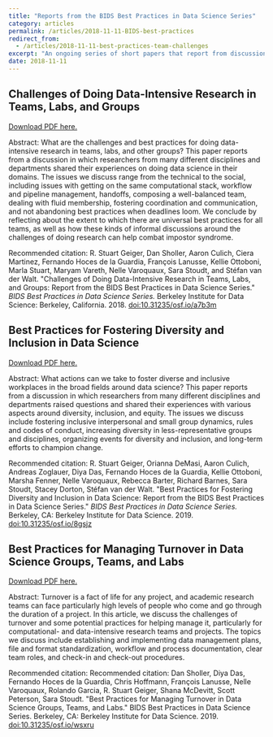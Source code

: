 ```yaml
---
title: "Reports from the BIDS Best Practices in Data Science Series"
category: articles
permalink: /articles/2018-11-11-BIDS-best-practices
redirect_from:
  - /articles/2018-11-11-best-practices-team-challenges
excerpt: "An ongoing series of short papers that report from discussions where we share our experiences doing data science well (or at least better), for many definitions of the term."
date: 2018-11-11
---
```


## Challenges of Doing Data-Intensive Research in Teams, Labs, and Groups

<a href="https://osf.io/preprints/socarxiv/a7b3m/download">Download PDF here.</a>

Abstract: What are the challenges and best practices for doing data-intensive research in teams, labs, and other groups? This paper reports from a discussion in which researchers from many different disciplines and departments shared their experiences on doing data science in their domains. The issues we discuss range from the technical to the social, including issues with getting on the same computational stack, workflow and pipeline management, handoffs, composing a well-balanced team, dealing with fluid membership, fostering coordination and communication, and not abandoning best practices when deadlines loom. We conclude by reflecting about the extent to which there are universal best practices for all teams, as well as how these kinds of informal discussions around the challenges of doing research can help combat impostor syndrome.

Recommended citation: R. Stuart Geiger, Dan Sholler, Aaron Culich, Ciera Martinez, Fernando Hoces de la Guardia, François Lanusse, Kellie Ottoboni, Marla Stuart, Maryam Vareth, Nelle Varoquaux, Sara Stoudt, and Stéfan van der Walt. "Challenges of Doing Data-Intensive Research in Teams, Labs, and Groups: Report from the BIDS Best Practices in Data Science Series." _BIDS Best Practices in Data Science Series._ Berkeley Institute for Data Science: Berkeley, California. 2018. <a href="https://osf.io/preprints/socarxiv/a7b3m/download">doi:10.31235/osf.io/a7b3m</a>

## Best Practices for Fostering Diversity and Inclusion in Data Science

<a href="https://osf.io/preprints/socarxiv/8gsjz/download">Download PDF here.</a>

Abstract: What actions can we take to foster diverse and inclusive workplaces in the broad fields around data science? This paper reports from a discussion in which researchers from many different disciplines and departments raised questions and shared their experiences with various aspects around diversity, inclusion, and equity. The issues we discuss include fostering inclusive interpersonal and small group dynamics, rules and codes of conduct, increasing diversity in less-representative groups and disciplines, organizing events for diversity and inclusion, and long-term efforts to champion change.

Recommended citation: R. Stuart Geiger, Orianna DeMasi, Aaron Culich, Andreas Zoglauer, Diya Das, Fernando Hoces de la Guardia, Kellie Ottoboni, Marsha Fenner, Nelle Varoquaux, Rebecca Barter, Richard Barnes, Sara Stoudt, Stacey Dorton, Stéfan
van der Walt. "Best Practices for Fostering Diversity and Inclusion in Data Science: Report from the BIDS Best Practices in Data Science Series." _BIDS Best Practices in Data Science Series._ Berkeley, CA: Berkeley Institute for Data Science. 2019.
<a href="https://doi.org/10.31235/osf.io/8gsjz">doi:10.31235/osf.io/8gsjz</a>

## Best Practices for Managing Turnover in Data Science Groups, Teams, and Labs

<a href="https://osf.io/preprints/socarxiv/wsxru/download">Download PDF here.</a>

Abstract: Turnover is a fact of life for any project, and academic research teams can face particularly high levels of people who come and go through the duration of a project. In this article, we discuss the challenges of turnover and some potential practices for helping manage it, particularly for computational- and data-intensive research teams and projects. The topics we discuss include establishing and implementing data management plans, file and format standardization, workflow and process documentation, clear team roles, and check-in and check-out procedures.

Recommended citation: Recommended citation: Dan Sholler, Diya Das, Fernando Hoces de la Guardia, Chris Hoffmann, François Lanusse, Nelle Varoquaux, Rolando Garcia, R. Stuart Geiger, Shana McDevitt, Scott Peterson, Sara Stoudt. "Best Practices for Managing Turnover in Data Science Groups, Teams, and Labs." BIDS Best Practices in Data Science Series. Berkeley, CA: Berkeley Institute for Data Science. 2019. <a href="https://doi.org/10.31235/osf.io/wsxru">doi:10.31235/osf.io/wsxru</a>



